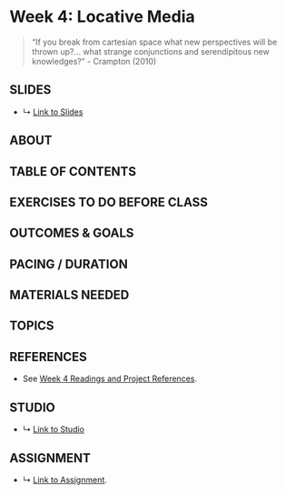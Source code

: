 # Week 4: Locative Media

> “If you break from cartesian space what new perspectives will be thrown up?... what strange conjunctions and serendipitous new knowledges?” - Crampton (2010)

## SLIDES
* ↳ [Link to Slides]()

## ABOUT

<!-- 

https://rhizome.org/editorial/2014/mar/26/locative-media-revisited/

* Julian oliver - border bumping
* quotidian record - Brian House
* 

* Locative Media
  * Examples
    * https://www.metmuseum.org/art/collection/search/284464 - On Kawara, I got Up
    * location based light painting: https://vimeo.com/103748794
    * 360 degree weather: https://vimeo.com/93982348
    * better weather compass: http://stephanbogner.de/projects/besserwetterkompass
    * FataLATour: http://stephanbogner.de/projects/the-fatalatour-app
    * Camera Restricta: https://philippschmitt.com/work/camera-restricta
    * field guide to getting lost
    * https://rhizome.org/editorial/2014/mar/26/locative-media-revisited/
    * On Kawara: https://www.metmuseum.org/art/collection/search/284464
  * A3: 
    * Abstraction: ways of exploring geospatial data
      * Make a locative experience that prompts people to explore your data.
 -->


## TABLE OF CONTENTS


## EXERCISES TO DO BEFORE CLASS


## OUTCOMES & GOALS


## PACING / DURATION



## MATERIALS NEEDED


## TOPICS

## REFERENCES

* See [Week 4 Readings and Project References](../BIBLIOGRAPHY.md#week-04-locative-media).

## STUDIO

* ↳ [Link to Studio](#)

## ASSIGNMENT

* ↳ [Link to Assignment](../assignments/assignment_04.md).